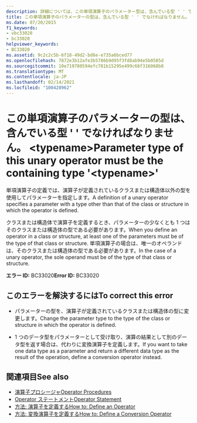 ```yaml
---
description: 詳細については、この単項演算子のパラメーター型は、含んでいる型 ' ' である必要があります <typename>
title: この単項演算子のパラメーターの型は、含んでいる型 ' ' でなければなりません。 <typename>
ms.date: 07/20/2015
f1_keywords:
- vbc33020
- bc33020
helpviewer_keywords:
- BC33020
ms.assetid: 9c2c2c5b-6f18-49d2-bd6e-e735a6bced77
ms.openlocfilehash: 7872e3b12afe3b5786b9d95f3fd8ab94e5b0585d
ms.sourcegitcommit: 10e719780594efc781b15295e499c66f316068b8
ms.translationtype: MT
ms.contentlocale: ja-JP
ms.lasthandoff: 02/14/2021
ms.locfileid: "100428962"
---
```

# <a name="parameter-type-of-this-unary-operator-must-be-the-containing-type-typename"></a><span data-ttu-id="6c36d-103">この単項演算子のパラメーターの型は、含んでいる型 ' ' でなければなりません。 \<typename></span><span class="sxs-lookup"><span data-stu-id="6c36d-103">Parameter type of this unary operator must be the containing type '\<typename>'</span></span>

<span data-ttu-id="6c36d-104">単項演算子の定義では、演算子が定義されているクラスまたは構造体以外の型を使用してパラメーターを指定します。</span><span class="sxs-lookup"><span data-stu-id="6c36d-104">A definition of a unary operator specifies a parameter with a type other than that of the class or structure in which the operator is defined.</span></span>  
  
 <span data-ttu-id="6c36d-105">クラスまたは構造体で演算子を定義するとき、パラメーターの少なくとも 1 つはそのクラスまたは構造体の型である必要があります。</span><span class="sxs-lookup"><span data-stu-id="6c36d-105">When you define an operator in a class or structure, at least one of the parameters must be of the type of that class or structure.</span></span> <span data-ttu-id="6c36d-106">単項演算子の場合は、唯一のオペランドは、そのクラスまたは構造体の型である必要があります。</span><span class="sxs-lookup"><span data-stu-id="6c36d-106">In the case of a unary operator, the sole operand must be of the type of that class or structure.</span></span>  
  
 <span data-ttu-id="6c36d-107">**エラー ID:** BC33020</span><span class="sxs-lookup"><span data-stu-id="6c36d-107">**Error ID:** BC33020</span></span>  
  
## <a name="to-correct-this-error"></a><span data-ttu-id="6c36d-108">このエラーを解決するには</span><span class="sxs-lookup"><span data-stu-id="6c36d-108">To correct this error</span></span>  
  
- <span data-ttu-id="6c36d-109">パラメーターの型を、演算子が定義されているクラスまたは構造体の型に変更します。</span><span class="sxs-lookup"><span data-stu-id="6c36d-109">Change the parameter type to the type of the class or structure in which the operator is defined.</span></span>  
  
- <span data-ttu-id="6c36d-110">1 つのデータ型をパラメーターとして受け取り、演算の結果として別のデータ型を返す場合は、代わりに変換演算子を定義します。</span><span class="sxs-lookup"><span data-stu-id="6c36d-110">If you want to take one data type as a parameter and return a different data type as the result of the operation, define a conversion operator instead.</span></span>  
  
## <a name="see-also"></a><span data-ttu-id="6c36d-111">関連項目</span><span class="sxs-lookup"><span data-stu-id="6c36d-111">See also</span></span>

- [<span data-ttu-id="6c36d-112">演算子プロシージャ</span><span class="sxs-lookup"><span data-stu-id="6c36d-112">Operator Procedures</span></span>](../programming-guide/language-features/procedures/operator-procedures.md)
- [<span data-ttu-id="6c36d-113">Operator ステートメント</span><span class="sxs-lookup"><span data-stu-id="6c36d-113">Operator Statement</span></span>](../language-reference/statements/operator-statement.md)
- [<span data-ttu-id="6c36d-114">方法: 演算子を定義する</span><span class="sxs-lookup"><span data-stu-id="6c36d-114">How to: Define an Operator</span></span>](../programming-guide/language-features/procedures/how-to-define-an-operator.md)
- [<span data-ttu-id="6c36d-115">方法: 変換演算子を定義する</span><span class="sxs-lookup"><span data-stu-id="6c36d-115">How to: Define a Conversion Operator</span></span>](../programming-guide/language-features/procedures/how-to-define-a-conversion-operator.md)
